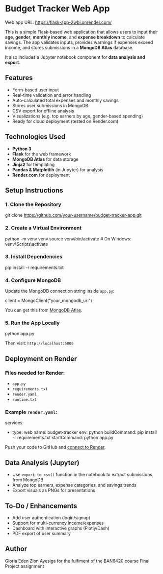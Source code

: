 # Budget Tracker Web App
Web app URL: https://flask-app-2wbi.onrender.com/

This is a simple Flask-based web application that allows users to input their **age**, **gender**, **monthly income**, and **expense breakdown** to calculate savings. The app validates inputs, provides warnings if expenses exceed income, and stores submissions in a **MongoDB Atlas** database.

It also includes a Jupyter notebook component for **data analysis and export**.

## Features

- Form-based user input
- Real-time validation and error handling
- Auto-calculated total expenses and monthly savings
- Stores user submissions in MongoDB
- CSV export for offline analysis
- Visualizations (e.g. top earners by age, gender-based spending)
- Ready for cloud deployment (tested on Render.com)

## Technologies Used

- **Python 3**
- **Flask** for the web framework
- **MongoDB Atlas** for data storage
- **Jinja2** for templating
- **Pandas & Matplotlib** (in Jupyter) for analysis
- **Render.com** for deployment


## Setup Instructions

### 1. Clone the Repository


git clone https://github.com/your-username/budget-tracker-app.git

### 2. Create a Virtual Environment

python -m venv venv
source venv/bin/activate  # On Windows: venv\Scripts\activate

### 3. Install Dependencies

pip install -r requirements.txt

### 4. Configure MongoDB

Update the MongoDB connection string inside `app.py`:

client = MongoClient("your_mongodb_uri")

You can get this from [MongoDB Atlas](https://www.mongodb.com/cloud/atlas).

### 5. Run the App Locally

python app.py


Then visit: `http://localhost:5000`


## Deployment on Render

### Files needed for Render:
- `app.py`
- `requirements.txt`
- `render.yaml`
- `runtime.txt`

### Example `render.yaml`:

services:
  - type: web
    name: budget-tracker
    env: python
    buildCommand: pip install -r requirements.txt
    startCommand: python app.py


Push your code to GitHub and [connect to Render](https://render.com/docs/deploy-python).

## Data Analysis (Jupyter)

- Use `export_to_csv()` function in the notebook to extract submissions from MongoDB
- Analyze top earners, expense categories, and savings trends
- Export visuals as PNGs for presentations

## To-Do / Enhancements

- Add user authentication (login/signup)
- Support for multi-currency income/expenses
- Dashboard with interactive graphs (Plotly/Dash)
- PDF export of user summary


## Author
Gloria Eden Zion Ayesiga for the fulfiment of the BAN6420 course Final Project assignment
